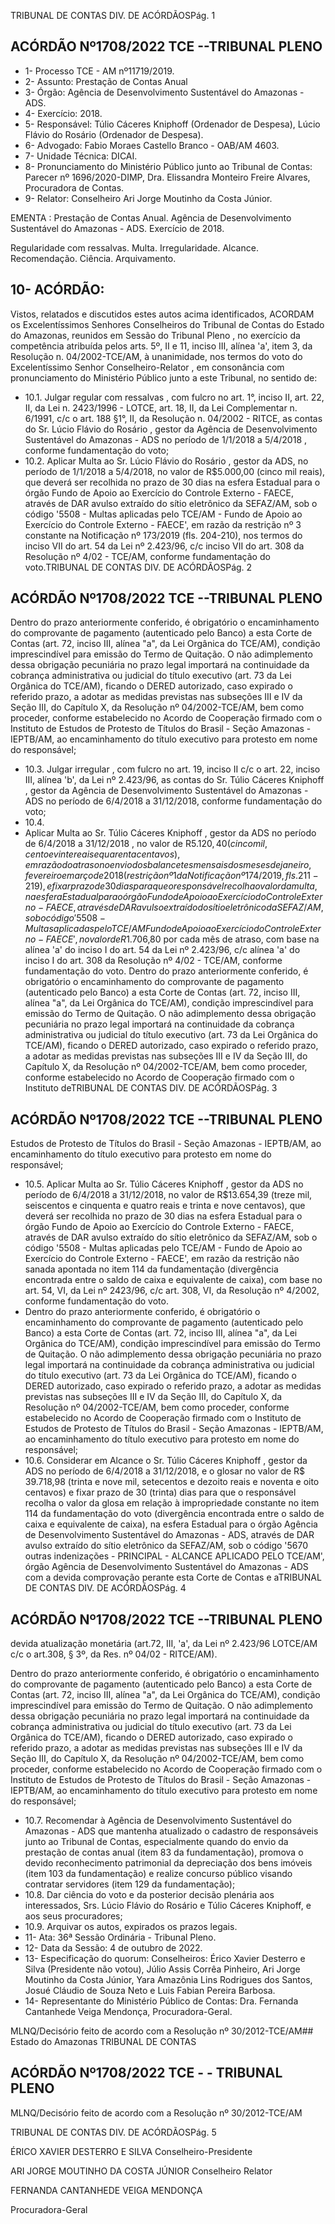 TRIBUNAL DE CONTAS DIV. DE ACÓRDÃOSPág. 1

## ACÓRDÃO Nº1708/2022  TCE --TRIBUNAL PLENO

- 1- Processo TCE - AM nº11719/2019.
- 2- Assunto: Prestação de Contas Anual
- 3- Órgão: Agência de Desenvolvimento Sustentável do Amazonas - ADS.
- 4- Exercício: 2018.
- 5- Responsável: Túlio Cáceres Kniphoff (Ordenador de Despesa), Lúcio Flávio do Rosário (Ordenador de Despesa).
- 6- Advogado: Fabio Moraes Castello Branco - OAB/AM 4603.
- 7- Unidade Técnica: DICAI.
- 8- Pronunciamento  do  Ministério  Público  junto  ao  Tribunal  de  Contas: Parecer  nº 1696/2020-DIMP, Dra. Elissandra Monteiro Freire Alvares, Procuradora de Contas.
- 9- Relator: Conselheiro Ari Jorge Moutinho da Costa Júnior.

EMENTA :  Prestação  de  Contas  Anual.  Agência  de Desenvolvimento Sustentável do Amazonas - ADS. Exercício de 2018.

Regularidade  com  ressalvas.  Multa.  Irregularidade. Alcance. Recomendação. Ciência. Arquivamento.

## 10-  ACÓRDÃO:

Vistos, relatados e discutidos estes autos acima identificados, ACORDAM os Excelentíssimos Senhores Conselheiros do Tribunal de Contas do Estado do Amazonas, reunidos em Sessão do Tribunal Pleno , no exercício da competência atribuída pelos arts. 5º, II e 11, inciso III, alínea 'a', item 3, da Resolução n. 04/2002-TCE/AM, à unanimidade, nos termos do voto do Excelentíssimo Senhor Conselheiro-Relator , em consonância com pronunciamento do Ministério Público junto a este Tribunal, no sentido de:

- 10.1. Julgar regular com ressalvas , com fulcro no art. 1°, inciso II, art. 22, II, da Lei n. 2423/1996 - LOTCE, art. 18, II, da Lei Complementar n. 6/1991, c/c o art. 188 §1°, II, da Resolução n. 04/2002 - RITCE, as contas do Sr. Lúcio  Flávio  do  Rosário , gestor  da  Agência  de  Desenvolvimento Sustentável do Amazonas - ADS no período de 1/1/2018 a 5/4/2018 , conforme fundamentação do voto;
- 10.2. Aplicar  Multa ao  Sr. Lúcio  Flávio  do  Rosário ,  gestor  da  ADS,  no período de 1/1/2018 a 5/4/2018, no valor de R$5.000,00 (cinco mil reais), que deverá ser recolhida no prazo de 30 dias na esfera Estadual para o  órgão  Fundo  de  Apoio  ao  Exercício  do  Controle  Externo  -  FAECE, através de DAR avulso extraído do sítio eletrônico da SEFAZ/AM, sob o código  '5508  -  Multas  aplicadas  pelo  TCE/AM  -  Fundo  de  Apoio  ao Exercício  do  Controle  Externo  -  FAECE', em  razão  da  restrição  nº  3 constante  na  Notificação  nº  173/2019  (fls.  204-210),  nos  termos  do inciso  VII  do  art.  54  da  Lei  nº  2.423/96,  c/c  inciso  VII  do  art.  308  da Resolução nº 4/02 - TCE/AM, conforme fundamentação do voto.TRIBUNAL DE CONTAS DIV. DE ACÓRDÃOSPág. 2

## ACÓRDÃO Nº1708/2022  TCE --TRIBUNAL PLENO

Dentro do prazo anteriormente conferido, é obrigatório o encaminhamento  do  comprovante  de  pagamento  (autenticado  pelo Banco)  a  esta  Corte  de  Contas  (art.  72,  inciso  III,  alínea  "a",  da  Lei Orgânica do TCE/AM), condição imprescindível para emissão do Termo de Quitação. O não adimplemento dessa obrigação pecuniária no prazo legal importará na continuidade da cobrança administrativa ou judicial do título executivo (art. 73 da Lei Orgânica do TCE/AM), ficando o DERED autorizado,  caso  expirado  o  referido  prazo,  a  adotar  as  medidas previstas  nas  subseções  III  e  IV  da  Seção  III,  do  Capítulo  X,  da Resolução nº 04/2002-TCE/AM, bem como proceder, conforme estabelecido  no  Acordo  de  Cooperação  firmado  com  o  Instituto  de Estudos de Protesto de Títulos do Brasil - Seção Amazonas - IEPTB/AM, ao  encaminhamento  do  título  executivo  para  protesto  em  nome  do responsável;

- 10.3. Julgar irregular , com fulcro no art. 19, inciso II c/c o art. 22, inciso III, alínea 'b', da Lei nº 2.423/96, as contas do Sr. Túlio Cáceres Kniphoff , gestor da Agência de Desenvolvimento Sustentável do Amazonas - ADS no período de 6/4/2018 a 31/12/2018, conforme fundamentação do voto;
- 10.4.
- Aplicar Multa ao Sr. Túlio Cáceres Kniphoff , gestor da ADS no período de 6/4/2018 a 31/12/2018 ,  no valor de R$5.120,40 (cinco mil, cento e vinte  reais  e  quarenta  centavos),  em  razão  do  atraso  no  envio  dos balancetes mensais dos meses de janeiro, fevereiro e março de 2018 (restrição nº 1 da Notificação nº 174/2019, fls. 211-219), e fixar prazo de 30 dias para que o responsável recolha o valor da multa, na esfera Estadual para o órgão Fundo de Apoio ao Exercício do Controle Externo -FAECE,  através  de  DAR  avulso  extraído  do  sítio  eletrônico  da SEFAZ/AM,  sob  o  código  '5508  -  Multas  aplicadas  pelo  TCE/AM  Fundo de Apoio ao Exercício do Controle Externo - FAECE', no valor de R$1.706,80 por cada mês de atraso, com base na alínea 'a' do inciso I do art. 54 da Lei nº 2.423/96, c/c alínea 'a' do inciso I do art. 308 da Resolução nº 4/02 - TCE/AM, conforme fundamentação do voto. Dentro do prazo anteriormente conferido, é obrigatório o encaminhamento  do  comprovante  de  pagamento  (autenticado  pelo Banco)  a  esta  Corte  de  Contas  (art.  72,  inciso  III,  alínea  "a",  da  Lei Orgânica do TCE/AM), condição imprescindível para emissão do Termo de Quitação. O não adimplemento dessa obrigação pecuniária no prazo legal importará na continuidade da cobrança administrativa ou judicial do título executivo (art. 73 da Lei Orgânica do TCE/AM), ficando o DERED autorizado,  caso  expirado  o  referido  prazo,  a  adotar  as  medidas previstas  nas  subseções  III  e  IV  da  Seção  III,  do  Capítulo  X,  da Resolução nº 04/2002-TCE/AM, bem como proceder, conforme estabelecido  no  Acordo  de  Cooperação  firmado  com  o  Instituto  deTRIBUNAL DE CONTAS DIV. DE ACÓRDÃOSPág. 3

## ACÓRDÃO Nº1708/2022  TCE --TRIBUNAL PLENO

Estudos de Protesto de Títulos do Brasil - Seção Amazonas - IEPTB/AM, ao  encaminhamento  do  título  executivo  para  protesto  em  nome  do responsável;

- 10.5. Aplicar Multa ao Sr. Túlio Cáceres Kniphoff , gestor da ADS no período de 6/4/2018 a 31/12/2018, no valor de R$13.654,39 (treze mil, seiscentos  e  cinquenta  e  quatro  reais  e  trinta  e  nove  centavos),  que deverá ser recolhida no prazo de 30 dias na  esfera  Estadual  para  o órgão  Fundo  de  Apoio  ao  Exercício  do  Controle  Externo  -  FAECE, através de DAR avulso extraído do sítio eletrônico da SEFAZ/AM, sob o código  '5508  -  Multas  aplicadas  pelo  TCE/AM  -  Fundo  de  Apoio  ao Exercício  do  Controle  Externo  -  FAECE', em  razão  da  restrição  não sanada apontada no item 114 da fundamentação (divergência encontrada entre o saldo de caixa e equivalente de caixa), com base no art. 54, VI, da Lei nº 2423/96, c/c art. 308, VI, da Resolução nº 4/2002, conforme fundamentação do voto.
- Dentro do prazo anteriormente conferido, é obrigatório o encaminhamento  do  comprovante  de  pagamento  (autenticado  pelo Banco)  a  esta  Corte  de  Contas  (art.  72,  inciso  III,  alínea  "a",  da  Lei Orgânica do TCE/AM), condição imprescindível para emissão do Termo de Quitação. O não adimplemento dessa obrigação pecuniária no prazo legal importará na continuidade da cobrança administrativa ou judicial do título executivo (art. 73 da Lei Orgânica do TCE/AM), ficando o DERED autorizado,  caso  expirado  o  referido  prazo,  a  adotar  as  medidas previstas  nas  subseções  III  e  IV  da  Seção  III,  do  Capítulo  X,  da Resolução nº 04/2002-TCE/AM, bem como proceder, conforme estabelecido  no  Acordo  de  Cooperação  firmado  com  o  Instituto  de Estudos de Protesto de Títulos do Brasil - Seção Amazonas - IEPTB/AM, ao  encaminhamento  do  título  executivo  para  protesto  em  nome  do responsável;
- 10.6. Considerar em Alcance o Sr. Túlio Cáceres Kniphoff , gestor da ADS no  período  de  6/4/2018  a  31/12/2018,  e  o glosar  no  valor  de  R$ 39.718,98 (trinta e nove mil, setecentos e dezoito reais e noventa e oito centavos)  e  fixar prazo  de  30  (trinta)  dias para  que  o  responsável recolha o valor da glosa em relação à impropriedade constante no item 114 da fundamentação do voto (divergência encontrada entre o saldo de caixa e equivalente de caixa), na esfera Estadual para o órgão Agência de Desenvolvimento Sustentável do Amazonas - ADS, através de DAR avulso extraído do sítio eletrônico da SEFAZ/AM, sob o código '5670 outras  indenizações  -  PRINCIPAL  -  ALCANCE  APLICADO  PELO TCE/AM', órgão Agência de Desenvolvimento Sustentável do Amazonas -  ADS  com a devida comprovação perante esta Corte de Contas e aTRIBUNAL DE CONTAS DIV. DE ACÓRDÃOSPág. 4

## ACÓRDÃO Nº1708/2022  TCE --TRIBUNAL PLENO

devida  atualização  monetária  (art.72,  III,  'a',  da  Lei  nº  2.423/96  LOTCE/AM c/c o art.308, § 3º, da Res. nº 04/02 - RITCE/AM).

Dentro do prazo anteriormente conferido, é obrigatório o encaminhamento  do  comprovante  de  pagamento  (autenticado  pelo Banco)  a  esta  Corte  de  Contas  (art.  72,  inciso  III,  alínea  "a",  da  Lei Orgânica do TCE/AM), condição imprescindível para emissão do Termo de Quitação. O não adimplemento dessa obrigação pecuniária no prazo legal importará na continuidade da cobrança administrativa ou judicial do título executivo (art. 73 da Lei Orgânica do TCE/AM), ficando o DERED autorizado,  caso  expirado  o  referido  prazo,  a  adotar  as  medidas previstas  nas  subseções  III  e  IV  da  Seção  III,  do  Capítulo  X,  da Resolução nº 04/2002-TCE/AM, bem como proceder, conforme estabelecido  no  Acordo  de  Cooperação  firmado  com  o  Instituto  de Estudos de Protesto de Títulos do Brasil - Seção Amazonas - IEPTB/AM, ao  encaminhamento  do  título  executivo  para  protesto  em  nome  do responsável;

- 10.7. Recomendar à Agência de Desenvolvimento Sustentável do Amazonas -  ADS que  mantenha  atualizado  o  cadastro  de  responsáveis  junto  ao Tribunal  de  Contas,  especialmente quando do envio da prestação de contas anual (item 83 da fundamentação), promova o devido reconhecimento patrimonial da depreciação dos bens imóveis (item 103 da fundamentação) e realize concurso público visando contratar servidores (item 129 da fundamentação);
- 10.8. Dar ciência do voto e da posterior decisão plenária aos interessados, Srs. Lúcio Flávio do Rosário e Túlio Cáceres Kniphoff, e aos seus procuradores;
- 10.9. Arquivar os autos, expirados os prazos legais.
- 11-  Ata: 36ª Sessão Ordinária - Tribunal Pleno.
- 12-  Data da Sessão: 4 de outubro de 2022.
- 13-  Especificação do quorum: Conselheiros: Érico Xavier Desterro e Silva (Presidente não  votou),  Júlio  Assis  Corrêa  Pinheiro,  Ari  Jorge  Moutinho  da  Costa  Júnior,  Yara Amazônia  Lins  Rodrigues  dos  Santos,  Josué  Cláudio  de  Souza  Neto  e  Luis  Fabian Pereira Barbosa.
- 14-  Representante do Ministério Público de Contas: Dra. Fernanda Cantanhede Veiga Mendonça, Procuradora-Geral.

MLNQ/Decisório feito de acordo com a Resolução nº 30/2012-TCE/AM## Estado do Amazonas TRIBUNAL DE CONTAS

## ACÓRDÃO Nº1708/2022  TCE - - TRIBUNAL PLENO

MLNQ/Decisório feito de acordo com a Resolução nº 30/2012-TCE/AM

TRIBUNAL DE CONTAS DIV. DE ACÓRDÃOSPág. 5

ÉRICO XAVIER DESTERRO E SILVA Conselheiro-Presidente

ARI JORGE MOUTINHO DA COSTA JÚNIOR Conselheiro Relator

FERNANDA CANTANHEDE VEIGA MENDONÇA

Procuradora-Geral